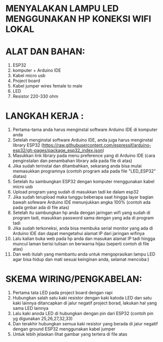 # MENYALAKAN LAMPU LED MENGGUNAKAN HP KONEKSI WIFI LOKAL

# ALAT DAN BAHAN:
1. ESP32
2. komputer + Arduino IDE
3. Kabel micro usb
4. Project board
5. Kabel jumper wires female to male
6. LED
7. Resistor 220-330 ohm

# LANGKAH KERJA :
1. Pertama-tama anda harus menginstal software Arduino IDE di komputer anda
2. Setelah menginstal software Arduino IDE, anda juga harus menginstal library ESP32 (https://raw.githubusercontent.com/espressif/arduino-esp32/gh-pages/package_esp32_index.json)
3. Masukkan link library pada menu preference yang di Arduino IDE (cara penginstalan dan penambahan library ada pada file di atas)
4. Jika sudah terinstal dan ditambahkan, sekarang anda bisa mulai memasukkan programnya (contoh program ada pada file "LED_ESP32" diatas)
5. Setelah itu sambungkan ESP32 dengan komputer menggunakan kabel micro usb
6. Upload program yang sudah di masukkan tadi ke dalam esp32 
7. Jika sudah terupload maka tunggu beberapa saat hingga layar bagian bawah sofeware Arduino IDE menunjukkan angka 100% (contoh ada pada gmbar ada di file atas)
8. Setelah itu sambungkan hp anda dengan jaringan wifi yang sudah di program tadi, masukkan password sama dengan yang ada di program tadi
9. Jika sudah terkoneksi, anda bisa membuka serial monitor yang ada di Arduino IDE dan dapat mengetahui alamat IP dari jaringan wifinya
10. Lalu kalian buka web pada hp anda dan masukan alamat IP tadi hingga muncul laman berisi tulisan on berwarna hijau (seperti contoh di file atas)
11. Dan web itulah yang membantu anda untuk mengoprasikan lampu LED agar bisa hidup dan mati sesuai keinginan anda, selamat mencoba:)

# SKEMA WIRING/PENGKABELAN:
1. Pertama tata LED pada project board dengan rapi
2. Hubungkan salah satu kaki resistor dengan kaki katoda LED dan satu kaki lainnya ditancapkan di jalur negatif project borad, lakukan hal yang sama LED lainnya
3. Lalu kaki anoda LED di hubungkan dengan pin dari ESP32 (contoh pin yg digunakan 25,26,27,32,33)
4. Dan terakhir hubungkan semua kaki resistor yang berada di jalur negatif dengan ground ESP32 menggunakan kabel jumper
5. Untuk lebih jelaskan lihat gambar yang tertera di file atas





